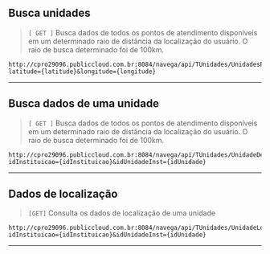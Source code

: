 ## Busca unidades

> `[ GET ]` Busca dados de todos os pontos de atendimento disponíveis em um determinado raio de distância da localização do usuário. O raio de busca determinado foi de 100km.

```
http://cpro29096.publiccloud.com.br:8084/navega/api/TUnidades/UnidadesProximasRaio?latitude={latitude}&longitude={longitude}
```

---

## Busca dados de uma unidade

> `[ GET ]` Busca dados de todos os pontos de atendimento disponíveis em um determinado raio de distância da localização do usuário. O raio de busca determinado foi de 100km.

```
http://cpro29096.publiccloud.com.br:8084/navega/api/TUnidades/UnidadeDetalhe?idInstituicao={idInstituicao}&idUnidadeInst={idUnidade}
```

---

## Dados de localização

> `[GET]` Consulta os dados de localização de uma unidade

```
http://cpro29096.publiccloud.com.br:8084/navega/api/TUnidades/UnidadeLocalizacao?idInstituicao={idInstituicao}&idUnidadeInst={idUnidade}
```

---

